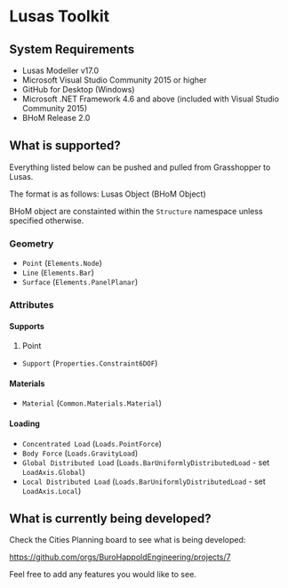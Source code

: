 # Lusas Toolkit 
## System Requirements
- Lusas Modeller v17.0
- Microsoft Visual Studio Community 2015 or higher
- GitHub for Desktop (Windows)
- Microsoft .NET Framework 4.6 and above (included with Visual Studio Community 2015)
- BHoM Release 2.0

## What is supported?

Everything listed below can be pushed and pulled from Grasshopper to Lusas.

The format is as follows: Lusas Object (BHoM Object)

BHoM object are constainted within the `Structure` namespace unless specified otherwise.

### Geometry
- `Point` (`Elements.Node`)
- `Line` (`Elements.Bar`)
- `Surface` (`Elements.PanelPlanar`)

### Attributes
#### Supports
1. Point
- `Support` (`Properties.Constraint6DOF`)

#### Materials
- `Material` (`Common.Materials.Material`)

#### Loading
- `Concentrated Load` (`Loads.PointForce`)
- `Body Force` (`Loads.GravityLoad`)
- `Global Distributed Load` (`Loads.BarUniformlyDistributedLoad` - set `LoadAxis.Global`)
- `Local Distributed Load` (`Loads.BarUniformlyDistributedLoad` - set `LoadAxis.Local`)

## What is currently being developed?

Check the Cities Planning board to see what is being developed:

https://github.com/orgs/BuroHappoldEngineering/projects/7

Feel free to add any features you would like to see.
